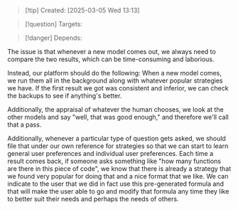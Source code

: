 
>[!tip] Created: [2025-03-05 Wed 13:13]

>[!question] Targets: 

>[!danger] Depends: 

The issue is that whenever a new model comes out, we always need to compare the two results, which can be time-consuming and laborious.

Instead, our platform should do the following: When a new model comes, we run them all in the background along with whatever popular strategies we have. If the first result we got was consistent and inferior, we can check the backups to see if anything's better.

Additionally, the appraisal of whatever the human chooses, we look at the other models and say "well, that was good enough," and therefore we'll call that a pass. 

Additionally, whenever a particular type of question gets asked, we should file that under our own reference for strategies so that we can start to learn general user preferences and individual user preferences. Each time a result comes back, if someone asks something like "how many functions are there in this piece of code", we know that there is already a strategy that we found very popular for doing that and a nice format that we like. We can indicate to the user that we did in fact use this pre-generated formula and that will make the user able to go and modify that formula any time they like to better suit their needs and perhaps the needs of others. 